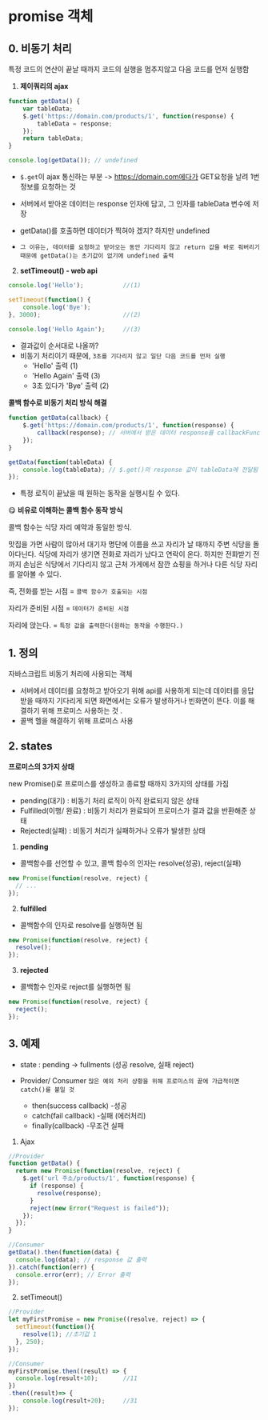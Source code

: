 # promise 객체

## 0. 비동기 처리

특정 코드의 연산이 끝날 때까지 코드의 실행을 멈추지않고 다음 코드를 먼저 실행함

1. **제이쿼리의 ajax**

```js
function getData() {
	var tableData;
	$.get('https://domain.com/products/1', function(response) {
		tableData = response;
	});
	return tableData;
}

console.log(getData()); // undefined
```

- `$.get`이 ajax 통신하는 부분 -> https://domain.com에다가 GET요청을 날려 1번 정보를 요청하는 것 

- 서버에서 받아온 데이터는 response 인자에 담고, 그 인자를 tableData 변수에 저장

- getData()를 호출하면 데이터가 찍혀야 겠지? 하지만 undefined 
- `그 이유는, 데이터를 요청하고 받아오는 동안 기다리지 않고 return 값을 바로 줘버리기 때문에 getData()는 초기값이 없기에 undefined 출력`



2. **setTimeout() - web api**

```js
console.log('Hello');			//(1)

setTimeout(function() {
	console.log('Bye');
}, 3000);						//(2)
	
console.log('Hello Again'); 	//(3)
```

- 결과값이 순서대로 나올까? 
- 비동기 처리이기 때문에, `3초를 기다리지 않고 일단 다음 코드를 먼저 실행 `
  - 'Hello' 출력 (1)
  - 'Hello Again' 출력 (3)
  - 3초 있다가 'Bye' 출력 (2)



**콜백 함수로 비동기 처리 방식 해결**

```js
function getData(callback) {
	$.get('https://domain.com/products/1', function(response) {
		callback(response); // 서버에서 받은 데이터 response를 callbackFunc() 함수에 넘겨줌
	});
}

getData(function(tableData) {
	console.log(tableData); // $.get()의 response 값이 tableData에 전달됨
});
```

- 특정 로직이 끝났을 때 원하는 동작을 실행시킬 수 있다. 



:yum: **비유로 이해하는 콜백 함수 동작 방식**

콜백 함수는 식당 자리 예약과 동일한 방식. 

맛집을 가면 사람이 많아서 대기자 명단에 이름을 쓰고 자리가 날 때까지 주변 식당을 돌아다닌다. 식당에 자리가 생기면 전화로 자리가 났다고 연락이 온다. 하지만 전화받기 전까지 손님은 식당에서 기다리지 않고 근처 가게에서 잠깐 쇼핑을 하거나 다른 식당 자리를 알아볼 수 있다. 

즉, 전화를 받는 시점 = `콜백 함수가 호출되는 시점`

자리가 준비된 시점 = `데이터가 준비된 시점`

자리에 앉는다. = `특정 값을 출력한다(원하는 동작을 수행한다.)`





## 1. 정의

자바스크립트 비동기 처리에 사용되는 객체

- 서버에서 데이터를 요청하고 받아오기 위해 api를 사용하게 되는데 데이터를 응답받을 때까지 기다리게 되면 화면에서는 오류가 발생하거나 빈화면이 뜬다. 
  이를 해결하기 위해 프로미스 사용하는 것 .
- 콜백 헬을 해결하기 위해 프로미스 사용



## 2. states

**프로미스의 3가지 상태** 

new Promise()로 프로미스를 생성하고 종료할 때까지 3가지의 상태를 가짐

- pending(대기) : 비동기 처리 로직이 아직 완료되지 않은 상태
- Fulfilled(이행/ 완료) : 비동기 처리가 완료되어 프로미스가 결과 값을 반환해준 상태
- Rejected(실패) : 비동기 처리가 실패하거나 오류가 발생한 상태



1. **pending** 

- 콜백함수를 선언할 수 있고, 콜백 함수의 인자는 resolve(성공), reject(실패)

```js
new Promise(function(resolve, reject) {
  // ...
});
```

2. **fulfilled**

- 콜백함수의 인자로 resolve를 실행하면 됨 

```js
new Promise(function(resolve, reject) {
  resolve();
});
```

3. **rejected**

- 콜백함수 인자로 reject를 실행하면 됨

```js
new Promise(function(resolve, reject) {
  reject();
});
```



## 3. 예제

- state : pending -> fullments (성공 resolve, 실패 reject)

- Provider/ Consumer  `많은 예외 처리 상황을 위해 프로미스의 끝에 가급적이면 catch()를 붙일 것`
  - then(success callback) -성공
  - catch(fail callback) -실패 (에러처리)
  - finally(callback) -무조건 실패



1. Ajax

```js
//Provider
function getData() {
  return new Promise(function(resolve, reject) {
    $.get('url 주소/products/1', function(response) {
      if (response) {
        resolve(response);
      }
      reject(new Error("Request is failed"));
    });
  });
}

//Consumer
getData().then(function(data) {
  console.log(data); // response 값 출력
}).catch(function(err) {
  console.error(err); // Error 출력
});
```



2. setTimeout()

```js
//Provider
let myFirstPromise = new Promise((resolve, reject) => {  
  setTimeout(function(){
    resolve(1); //초기값 1
  }, 250);
});

//Consumer
myFirstPromise.then((result) => {
  console.log(result+10); 		//11
})
.then((result)=> {
    console.log(result+20); 	//31
});
```


